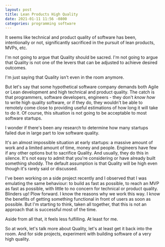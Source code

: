 ```yaml
---
layout: post
title: Lean Products High Quality
date: 2021-01-11 11:56 -0800
categories: programming software
---
```

It seems like technical and product quality of software has been, intentionally or not, significantly sacrificed in the pursuit of lean products, MVPs, etc.

I'm not going to argue that Quality should be sacred.  I'm not going to argue that Quality is not one of the levers that can be adjusted to achieve desired outcomes.

I'm just saying that Quality isn't even in the room anymore.

But let's say that some hypothetical software company demands both Agile or Lean development and high technical and product quality.  The catch is that programmers, software developers, engineers - they don't *know how* to write high quality software, or if they do, they wouldn't be able to remotely come close to providing useful estimations of how long it will take to do it.  Of course, this situation is not going to be acceptable to most software startups.

I wonder if there's been any research to determine how many startups failed due in large part to low software quality.

It's an almost impossible situation at early startups: a massive amount of work and a limited amount of time, money and people.  Engineers have few if any other options but to sacrifice Quality.  And usually, they do this in silence.  It's not easy to admit that you're considering or have already built something shoddy.  The default assumption is that Quality will be high even though it's rarely said or discussed.

I've been working on a side project recently and I observed that I was emulating the same behaviour: to build as fast as possible, to reach an MVP as fast as possible, with little to no concern for technical or product quality.  Blinders up!  Plow forward.  I know the reasons why we work this way.  I know the benefits of getting something functional in front of users as soon as possible.  But I'm starting to think, taken all together, that this is not an approach that is successful most of the time.

Aside from all that, it feels less fulfilling.  At least for me.

So at work, let's talk more about Quality, let's at least get it back into the room.  And for side projects, experiment with building software of a very high quality.

